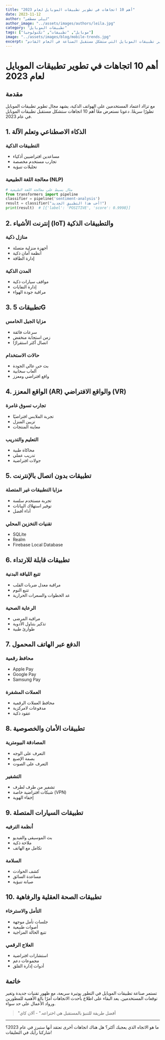 ```yaml
---
title: "أهم 10 اتجاهات في تطوير تطبيقات الموبايل لعام 2023"
date: 2023-11-12
author: "ليلى مصطفى"
author_image: "../assets/images/authors/leila.jpg"
category: "تطبيقات الموبايل"
tags: ["موبايل", "تطبيقات", "تكنولوجيا"]
image: "../assets/images/blog/mobile-trends.jpg"
excerpt: "استكشف أحدث الاتجاهات في عالم تطوير تطبيقات الموبايل التي ستشكل مستقبل الصناعة في العام القادم."
---
```


# أهم 10 اتجاهات في تطوير تطبيقات الموبايل لعام 2023

## مقدمة

مع تزااد اعتماد المستخدمين على الهواتف الذكية، يشهد مجال تطوير تطبيقات الموبايل تطورًا سريعًا. دعونا نستعرض معًا أهم 10 اتجاهات ستشكل مستقبل تطبيقات الموبايل في عام 2023.

## 1. الذكاء الاصطناعي وتعلم الآلة

### التطبيقات الذكية
- مساعدين افتراضيين أذكياء
- تجارب مستخدم مخصصة
- تحليلات تنبؤية

### معالجة اللغة الطبيعية (NLP)
```python
# مثال بسيط على معالجة اللغة الطبيعية
from transformers import pipeline
classifier = pipeline('sentiment-analysis')
result = classifier("أحب هذا التطبيق الجديد!")
print(result)  # [{'label': 'POSITIVE', 'score': 0.9998}]
```

## 2. إنترنت الأشياء (IoT) والتطبيقات الذكية

### منازل ذكية
- أجهزة منزلية متصلة
- أنظمة أمان ذكية
- إدارة الطاقة

### المدن الذكية
- مواقف سيارات ذكية
- إدارة النفايات
- مراقبة جودة الهواء

## 3. تطبيقات 5G

### مزايا الجيل الخامس
- سرعات فائقة
- زمن استجابة منخفض
- اتصال أكثر استقرارًا

### حالات الاستخدام
- بث حي عالي الجودة
- ألعاب سحابية
- واقع افتراضي ومعزز

## 4. الواقع المعزز (AR) والواقع الافتراضي (VR)

### تجارب تسوق غامرة
- تجربة الملابس افتراضيًا
- تزيين المنزل
- معاينة المنتجات

### التعليم والتدريب
- محاكاة طبية
- تدريب عملي
- جولات افتراضية

## 5. تطبيقات بدون اتصال بالإنترنت

### مزايا التطبيقات غير المتصلة
- تجربة مستخدم سلسة
- توفير استهلاك البيانات
- أداء أفضل

### تقنيات التخزين المحلي
- SQLite
- Realm
- Firebase Local Database

## 6. تطبيقات قابلة للارتداء

### تتبع اللياقة البدنية
- مراقبة معدل ضربات القلب
- تتبع النوم
- عد الخطوات والسعرات الحرارية

### الرعاية الصحية
- مراقبة المرضى
- تذكير بتناول الأدوية
- طوارئ طبية

## 7. الدفع عبر الهاتف المحمول

### محافظ رقمية
- Apple Pay
- Google Pay
- Samsung Pay

### العملات المشفرة
- محافظ العملات الرقمية
- مدفوعات لامركزية
- عقود ذكية

## 8. تطبيقات الأمان والخصوصية

### المصادقة البيومترية
- التعرف على الوجه
- بصمة الإصبع
- التعرف على الصوت

### التشفير
- تشفير من طرف لطرف
- شبكات افتراضية خاصة (VPN)
- إخفاء الهوية

## 9. تطبيقات السيارات المتصلة

### أنظمة الترفيه
- بث الموسيقى والفيديو
- ملاحة ذكية
- تكامل مع الهاتف

### السلامة
- كشف الحوادث
- مساعدة السائق
- صيانة تنبؤية

## 10. تطبيقات الصحة العقلية والرفاهية

### التأمل والاسترخاء
- جلسات تأمل موجهة
- أصوات طبيعية
- تتبع الحالة المزاجية

### العلاج الرقمي
- استشارات افتراضية
- مجموعات دعم
- أدوات إدارة القلق

## خاتمة

تستمر صناعة تطبيقات الموبايل في التطور بوتيرة سريعة، مع ظهور تقنيات جديدة وتغير توقعات المستخدمين. يعد البقاء على اطلاع بأحدث الاتجاهات أمرًا بالغ الأهمية للمطورين ورواد الأعمال على حد سواء.

> "أفضل طريقة للتنبؤ بالمستقبل هي اختراعه." - آلان كاي

---

ما هو الاتجاه الذي يعجبك أكثر؟ هل هناك اتجاهات أخرى تعتقد أنها ستبرز في عام 2023؟ شاركنا رأيك في التعليقات!
